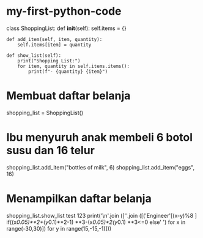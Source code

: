 # my-first-python-code
class ShoppingList:
    def __init__(self):
        self.items = {}

    def add_item(self, item, quantity):
        self.items[item] = quantity

    def show_list(self):
        print("Shopping List:")
        for item, quantity in self.items.items():
            print(f"- {quantity} {item}")

# Membuat daftar belanja
shopping_list = ShoppingList()

# Ibu menyuruh anak membeli 6 botol susu dan 16 telur
shopping_list.add_item("bottles of milk", 6)
shopping_list.add_item("eggs", 16)

# Menampilkan daftar belanja
shopping_list.show_list
test 123 
print('\n'.join
([''.join
([('Engineer'[(x-y)%8 ]
if((x*0.05)**2+(y*0.1)**2-1)
**3-(x*0.05)**2*(y*0.1)
**3<=0 else' ')
for x in range(-30,30)])
for y in range(15,-15,-1)]))
